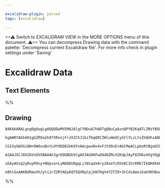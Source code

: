 ```yaml
---

excalidraw-plugin: parsed
tags: [excalidraw]

---
```

==⚠  Switch to EXCALIDRAW VIEW in the MORE OPTIONS menu of this document. ⚠== You can decompress Drawing data with the command palette: 'Decompress current Excalidraw file'. For more info check in plugin settings under 'Saving'


# Excalidraw Data
## Text Elements
%%
## Drawing
```compressed-json
N4KAkARALgngDgUwgLgAQQQDwMYEMA2AlgCYBOuA7hADTgQBuCpAzoQPYB2KqATLZMzYBXUtiRoIACyhQ4zZAHoFAc0JRJQgEYA6bGwC2CgF7N6hbEcK4OCtptbErHALRY8RMpWdx8Q1TdIEfARcZgRmBShcZQUebQA2bQAOGjoghH0EDihmbgBtcDBQMBKIEm4IHkwAKQAzI304ACtUkshYRAqoLChW0sxuZwBGbQB2AE5JpNGJnnH46YBWflKY

bgAWRYAGbXH1gGZR9a2k9fXRnnjF+JXIChJ1biTbqQRCZWluHmXCyGtlYLcLYvZhQUhsADWCAAwmx8GxSBUAMRDBCo1F9SCaXDYCHKcFCDjEWHwxESMHWZhwXCBbKYiC1Qj4fAAZVggIkgg89NB4KhAHUHpIviCwZCEGyYBz0Fzyi8CR8OOFcmghi82NTsGo1qqtsDfhB8cI4ABJYgq1B5AC6L1q5EyZu4HCEzJehCJWAquC29IJRKVzAtztdBrC

CGIXyGW3Gi0W+0W6xuBsYLHYXDQ8ZeKdYnAAcpwxNx4vFJtd9vE+AbCMwACLpboRtBgoQIF6aYREgCiwUy2SDLvwLyEcGIuAb3CGo32+ySiySPCGBxnLyIHAhToHK7YuPD3FqBDCL26mF6El9lAAKj0KvTapwoCzCEZxLx9W0GfeAGK4fRMnWoH532PKAAEEiGUdN0GCWpeizJgoHMAgwPeSDoA1ek9GyXB3SYR00GDQcDQRd53QIK8TxvF5cCEK

A2AAJXCJ8X2bVsDVXBAAAk3g+U9UBGb5CgAX3AG06FwOA4DZMcX2KdpJAyF8IHAz4VgYQgEAoAAhHE8T9Yk4QRZFamMky+ggbARFpKATW6fQ2T5GEDLJdAUTRNyzIs0grJsjJtNxI1CX00kunIDgqRpLJYMKczLMinz9E/JlWXZRTZQjVTPO82z7PFQViEeNBK1KTK4uysUoUlaUIDSjzYuyeK6OERVlQnDK6us2yAHlNW1Cc9TarzSoyT8vx/P9

uEAyASvq2yRuyR9ny+N8pva+LyNA8DUOgqLitWsqaVAry2AoeTcEbVACIGrKMk7IkQKOk6QnOiAaXBKgrqG/R7rei94EUvSzOYbBwWZAANIshnGMZJnGaZZnmJJnmioGQfwABNQYeB4fZtC2a4eAOJJ5nWU5l2iow2AMbhZMgegCBbCchI+maMkawKAwtCAAdU/ESAWl8eGWw1SD57o4AmnmReIABZNhiAQW7cE0YJzv3fBD2i3mgsMtAaYgTS4W

e0hlGxAAKBdRmoXhJyti2rZ2RYAEp6QY5QXRpCpjbN7HgV4fZfZ9+3tCdiAmei6aH3KhBuoQzh+xDUo7R/BAGI9EWOGUamDSyJWVe4FiXmwIhxabUgWxeDhk/zsvWPfYQoHY6uWzD0o7CaBBsByFlK7gWX5cV5XdzQNWNdKHEEMYC9KfwLOgL+iowmCTu0wwoRQQMX7Onwzc2O3KFVYPWvSnwUJQOXyfp43ZkhPAQT+AZJlwmp4TBKAA
```
%%
